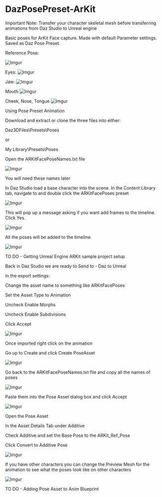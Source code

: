 # DazPosePreset-ArKit
Important Note: Transfer your character skeletal mesh before transferring animations from Daz Studio to Unreal engine

Basic poses for ArKit Face capture.  Made with default Parameter settings. Saved as Daz Pose Preset.

Reference Pose:

![Imgur](https://i.imgur.com/HmxcsXo.png)

Eyes:
![Imgur](https://i.imgur.com/uBRh8Fr.png)

Jaw:
![Imgur](https://i.imgur.com/lbKk2TW.png)

Mouth
![Imgur](https://i.imgur.com/EPX50Z4.png)

Cheek, Nose, Tongue
![Imgur](https://i.imgur.com/pItTu6j.png)

Using Pose Preset Animation

Download and extract or clone the three files into either:

Daz3DFiles\Presets\Poses

or

My Library\Presets\Poses

Open the ARKitFacePoseNames.txt file 

![Imgur](https://i.imgur.com/qPjFWNb.png)

You will need these names later

In Daz Studio load a base character into the scene.
In the Content Library tab, navigate to and double click the ARKitFacePoses preset 

![Imgur](https://i.imgur.com/ySewW4U.png)

This will pop up a message asking if you want add frames to the timeline. Click Yes.

![Imgur](https://i.imgur.com/zR1PIRR.png)

All the poses will be added to the timeline.

![Imgur](https://i.imgur.com/yHoqNLy.png)

TO DO - Getting Unreal Engine ARKit sample project setup

Back in Daz Studio we are ready to Send to - Daz to Unreal 

In the export settings:

Change the asset name to something like ARKitFacePoses

Set the Asset Type to Animation

Uncheck Enable Morphs

Uncheck Enable Subdivisions

Click Accept

![Imgur](https://i.imgur.com/mJ9t7rx.png)

Once imported right click on the animation

Go up to Create and click Create PoseAsset

![Imgur](https://i.imgur.com/OnKQpCW.png)

Go back to the ARKitFacePoseNames.txt file and copy all the names of poses

![Imgur](https://i.imgur.com/83D4Lyj.png)

Paste them into the Pose Asset dialog box and click Accept

![Imgur](https://i.imgur.com/Ef9oh4Y.png)

Open the Pose Asset

In the Asset Details Tab under Additive

Check Additive and set the Base Pose to the ARKit_Ref_Pose

Click Convert to Additive Pose

![Imgur](https://i.imgur.com/MQMZmjN.png)

If you have other characters you can change the Preview Mesh for the animation to see what the poses look like on other characters

![Imgur](https://i.imgur.com/uLHoWQM.png)

TO DO - Adding Pose Asset to Anim Blueprint














